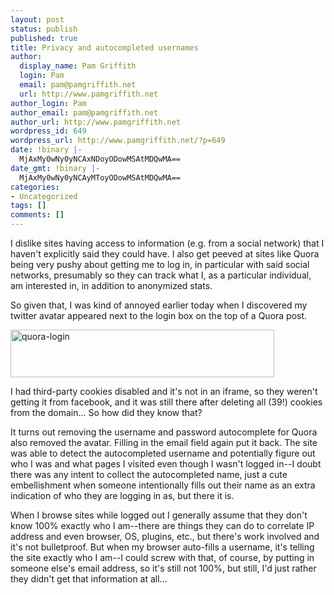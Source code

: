 ```yaml
---
layout: post
status: publish
published: true
title: Privacy and autocompleted usernames
author:
  display_name: Pam Griffith
  login: Pam
  email: pam@pamgriffith.net
  url: http://www.pamgriffith.net
author_login: Pam
author_email: pam@pamgriffith.net
author_url: http://www.pamgriffith.net
wordpress_id: 649
wordpress_url: http://www.pamgriffith.net/?p=649
date: !binary |-
  MjAxMy0wNy0yNCAxNDoyODowMSAtMDQwMA==
date_gmt: !binary |-
  MjAxMy0wNy0yNCAyMToyODowMSAtMDQwMA==
categories:
- Uncategorized
tags: []
comments: []
---
```

<p>I dislike sites having access to information (e.g. from a social network) that I haven't explicitly said they could have. I also get peeved at sites like Quora being very pushy about getting me to log in, in particular with said social networks, presumably so they can track what I, as a particular individual, am interested in, in addition to anonymized stats.</p>
<p>So given that, I was kind of annoyed earlier today when I discovered my twitter avatar appeared next to the login box on the top of a Quora post.</p>
<p><a href="http://www.pamgriffith.net/wp-content/2013/07/quora-login.png"><img class="alignnone size-full wp-image-650" alt="quora-login" src="http://www.pamgriffith.net/wp-content/2013/07/quora-login.png" width="422" height="76" /></a></p>
<p>I had third-party cookies disabled and it's not in an iframe, so they weren't getting it from facebook, and it was still there after deleting all (39!) cookies from the domain... So how did they know that?</p>
<p>It turns out removing the username and password autocomplete for Quora also removed the avatar. Filling in the email field again put it back. The site was able to detect the autocompleted username and potentially figure out who I was and what pages I visited even though I wasn't logged in--I doubt there was any intent to collect the autocompleted name, just a cute embellishment when someone intentionally fills out their name as an extra indication of who they are logging in as, but there it is.</p>
<p>When I browse sites while logged out I generally assume that they don't know 100% exactly who I am--there are things they can do to correlate IP address and even browser, OS, plugins, etc., but there's work involved and it's not bulletproof. But when my browser auto-fills a username, it's telling the site exactly who I am--I could screw with that, of course, by putting in someone else's email address, so it's still not 100%, but still, I'd just rather they didn't get that information at all...</p>
